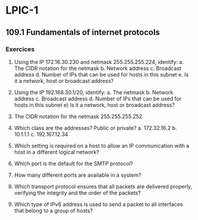 # LPIC-1


## 109.1 Fundamentals of internet protocols

### Exercices

1. Using the IP 172.16.30.230 and netmask 255.255.255.224, identify:
   a. The CIDR notation for the netmask
   b. Network address
   c. Broadcast address
   d. Number of IPs that can be used for hosts in this subnet
   e. Is it a network, host or broadcast address?

2. Using the IP 192.168.30.1/20, identify:
   a. The netmask
   b. Network address
   c. Broadcast address
   d. Number of IPs that can be used for hosts in this subnet
   e) Is it a network, host or broadcast address?

3. The CIDR notation for the netmask 255.255.255.252

4. Which class are the addresses? Public or private?
   a. 172.32.16.2
   b. 10.1.1.1
   c. 192.167.12.34

5. Which setting is required on a host to allow an IP communication with a host in a different logical network?

6. Which port is the default for the SMTP protocol?

7. How many different ports are available in a system?

8. Which transport protocol ensures that all packets are delivered properly, verifying the integrity and the order of the packets?

9. Which type of IPv6 address is used to send a packet to all interfaces that belong to a group of hosts?
